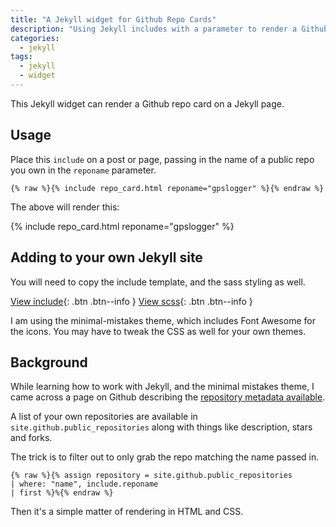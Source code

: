 ```yaml
---
title: "A Jekyll widget for Github Repo Cards"
description: "Using Jekyll includes with a parameter to render a Github repository card "
categories:
  - jekyll
tags:
  - jekyll
  - widget
---
```


This Jekyll widget can render a Github repo card on a Jekyll page.

## Usage

Place this `include` on a post or page, passing in the name of a public repo you own in the `reponame` parameter. 


```liquid
{% raw %}{% include repo_card.html reponame="gpslogger" %}{% endraw %}
```

The above will render this:

{% include repo_card.html reponame="gpslogger" %}

## Adding to your own Jekyll site

You will need to copy the include template, and the sass styling as well.  

[View include](https://github.com/mendhak/mendhak.github.io/blob/master/_includes/repo_card.html){: .btn .btn--info }  [View scss](https://github.com/mendhak/mendhak.github.io/blob/master/_sass/github-repo-card.scss){: .btn .btn--info }


I am using the minimal-mistakes theme, which includes Font Awesome for the icons. You may have to tweak the CSS as well for your own themes. 

## Background


While learning how to work with Jekyll, and the minimal mistakes theme, I came across a page on Github describing the [repository metadata available](https://help.github.com/en/articles/repository-metadata-on-github-pages).

A list of your own repositories are available in `site.github.public_repositories` along with things like description, stars and forks.  

The trick is to filter out to only grab the repo matching the name passed in.  

```liquid
{% raw %}{% assign repository = site.github.public_repositories 
| where: "name", include.reponame 
| first %}%{% endraw %}
```

Then it's a simple matter of rendering in HTML and CSS. 


